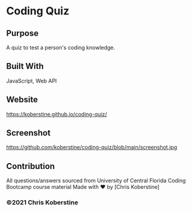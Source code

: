 # Coding Quiz

## Purpose
A quiz to test a person's coding knowledge. 

## Built With
JavaScript, Web API

## Website
https://koberstine.github.io/coding-quiz/

## Screenshot
https://github.com/koberstine/coding-quiz/blob/main/screenshot.jpg

## Contribution
All questions/answers sourced from University of Central Florida Coding Bootcamp course material
Made with ❤️ by [Chris Koberstine]

### ©️2021 Chris Koberstine
